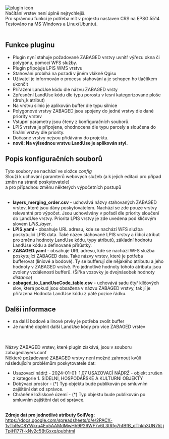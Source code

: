 ![plugin icon](https://github.com/ctu-geoforall-lab/qgis-zabaged-plugin/blob/main/docs/images/baner.png?raw=true) <br>
Načítání vrstev není úplně nejrychlejší. <br>
Pro správnou funkci je potřeba mít v projektu nastaven CRS na EPSG:5514 <br>
Testováno na MS Windows a Linux(Ubuntu). <br> <br>

## Funkce pluginu
- Plugin nyní stahuje požadované ZABAGED vrstvy uvnitř výřezu okna či polygonu, pomocí WFS služby. 
- Plugin připojuje LPIS WMS vrstvu
- Stahování probíhá na pozadí v jiném vlákně Qgisu
- Uživatel je informován o procesu stahování a je schopen ho tlačítkem ukončit
- Přířazení LandUse kódu dle názvu ZABAGED vrsty
- Zpřesnění LandUse kódu dle typu porostu v lesní kategorizované ploše (druh_k atribut)
- Na vrstvu silnic je aplikován buffer dle typu silnice
- Polygonové vrstvy ZABAGED jsou spojeny do jedné vrstvy dle dané priority vrstev
- Vstupní parametry jsou čteny z konfiguračních souborů.
- LPIS vrstva je připojena, ohodnocena dle typu parcely a sloučena do finální vrstvy dle priority.
- Dočasné vrstvy nejsou přidávány do projektu.
- **nově: Na výlsednou vrstvu LandUse je aplikován styl.** 

## Popis konfiguračních souborů
Tyto soubory se nachází ve složce *config* <br>
Slouží k uchování paramterů webových služeb (a k jejich editaci pro případ změn na straně poskytovatele) <br>
a pro případnou změnu některých výpočetních postupů <br> <br>

- **layers_merging_order.csv** - uchovává názvy stahovaných ZABAGED vrstev, které jsou dány poskytovatelem. Nachází se zde pouze vrstvy relevantní pro výpočet. Jsou uchovávány v pořadí dle priority sloučení do LandUse vrstvy. Priorita LPIS vrstvy je zde uvedena pod klíčovým slovem _LPIS_layer_.
- **LPIS.yaml** - obsahuje URL adresu, kde se nachází WFS služba poskytující LPIS data. Také název stahované LPIS vrstvy a  řídící atribut pro změnu hodnoty LandUse kódu, typy atributů, základní hodnotu LandUse kódu a definované přírůstky.
- **ZABAGED.yaml** -  obsahuje URL adresu, kde se nachází WFS služba poskytující ZABAGED data. Také  názvy vrstev, které je potřeba bufferovat (liniové a bodové). Ty se bufferují dle nějakého atributu a jeho hodnoty v ZABAGED vrstvě. Pro jednotlivé hodnoty tohoto atributu jsou zvoleny vzdálenosti bufferů. (Šířka vozovky je dvojnásobek hodnoty *distance*)
- **zabaged_to_LandUseCode_table.csv** - uchovává sadu čtyř klíčových slov, která pokud jsou obsažena v názvu ZABAGED vrstvy, tak jí je přiřazena Hodnota LandUse kódu z páté pozice řádku.

  
## Další informace
- na další bodové a linové prvky je potřeba zvolit buffer
- Je nuntné doplnit další LandUse kódy pro více ZABAGED vrstev

<br><br>
Názvy ZABAGED vrstev, které plugin získává, jsou v souboru zabagedlayers.conf <br>
Některé požadované ZABAGED vrstvy není možné zahrnout kvůli následujícím problémům poskytovatele dat: <br>
- Usazovací nádrž - 2024-01-01: 1.07 USAZOVACÍ NÁDRŽ - objekt zrušen z kategorie 1. SÍDELNÍ, HOSPODÁŘSKÉ A KULTURNÍ OBJEKTY <br>
- Dobývací prostor - (*) Typ objektu bude publikován po smluvním zajištění dat od správce. <br>
- Chráněné ložiskové území -   (*) Typ objektu bude publikován po smluvním zajištění dat od správce. <br> <br>

**Zdroje dat pro jednotlivé atributy SoilVeg:** <br>
https://docs.google.com/spreadsheets/d/e/2PACX-1vTbRsC8YWkru4Eo5AAMdMwHh9P26WF7v6L3tRfg7hfBfB_dThkh3UN75LjTpiH177f-kNv2c5BtGxxq/pubhtml
